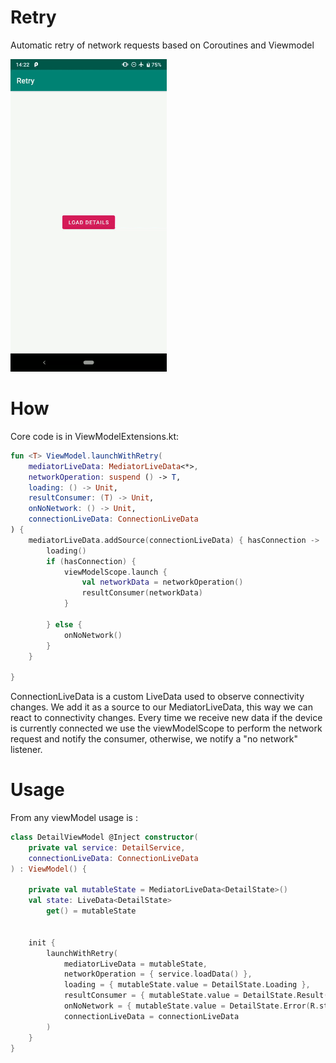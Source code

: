 # Retry
Automatic retry of network requests based on Coroutines and Viewmodel

<img src="https://github.com/dcampogiani/Retry/blob/master/demo.gif?raw=true" width="250"> 

# How
Core code is in ViewModelExtensions.kt: 

```kotlin
fun <T> ViewModel.launchWithRetry(
    mediatorLiveData: MediatorLiveData<*>,
    networkOperation: suspend () -> T,
    loading: () -> Unit,
    resultConsumer: (T) -> Unit,
    onNoNetwork: () -> Unit,
    connectionLiveData: ConnectionLiveData
) {
    mediatorLiveData.addSource(connectionLiveData) { hasConnection ->
        loading()
        if (hasConnection) {
            viewModelScope.launch {
                val networkData = networkOperation()
                resultConsumer(networkData)
            }

        } else {
            onNoNetwork()
        }
    }

}
```

ConnectionLiveData is a custom LiveData used to observe connectivity changes.
We add it as a source to our MediatorLiveData, this way we can react to connectivity changes. 
Every time we receive new data if the device is currently connected we use the viewModelScope to perform the network request and notify the consumer, otherwise, we notify a "no network" listener.

# Usage

From any viewModel usage is : 

```kotlin
class DetailViewModel @Inject constructor(
    private val service: DetailService,
    connectionLiveData: ConnectionLiveData
) : ViewModel() {

    private val mutableState = MediatorLiveData<DetailState>()
    val state: LiveData<DetailState>
        get() = mutableState


    init {
        launchWithRetry(
            mediatorLiveData = mutableState,
            networkOperation = { service.loadData() },
            loading = { mutableState.value = DetailState.Loading },
            resultConsumer = { mutableState.value = DetailState.Result(it) },
            onNoNetwork = { mutableState.value = DetailState.Error(R.string.no_network_message) },
            connectionLiveData = connectionLiveData
        )
    }
}
```

